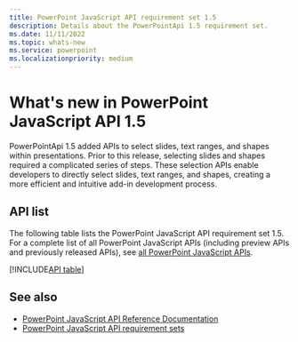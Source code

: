 ```yaml
---
title: PowerPoint JavaScript API requirement set 1.5
description: Details about the PowerPointApi 1.5 requirement set.
ms.date: 11/11/2022
ms.topic: whats-new
ms.service: powerpoint
ms.localizationpriority: medium
---
```


# What's new in PowerPoint JavaScript API 1.5

PowerPointApi 1.5 added APIs to select slides, text ranges, and shapes within presentations. Prior to this release, selecting slides and shapes required a complicated series of steps. These selection APIs enable developers to directly select slides, text ranges, and shapes, creating a more efficient and intuitive add-in development process.

## API list

The following table lists the PowerPoint JavaScript API requirement set 1.5. For a complete list of all PowerPoint JavaScript APIs (including preview APIs and previously released APIs), see [all PowerPoint JavaScript APIs](/javascript/api/powerpoint?view=powerpoint-js-preview&preserve-view=true).


[!INCLUDE[API table](../../includes/powerpoint-1_5.md)]

## See also

- [PowerPoint JavaScript API Reference Documentation](/javascript/api/powerpoint?view=powerpoint-js-1.5&preserve-view=true)
- [PowerPoint JavaScript API requirement sets](powerpoint-api-requirement-sets.md) 

